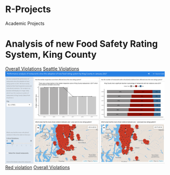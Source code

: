 # R-Projects
Academic Projects

# Analysis of new Food Safety Rating System, King County
[Overall Violations](./food-safety/Dashboard_Screenshots/All_Violations.png)
[Seattle Violations](./food-safety/Dashboard_Screenshots/Seattle_Violations.png)
![](./food-safety/Dashboard_Screenshots/All_Violations.png?raw=true)
[Red violation](./food-safety/Dashboard_Screenshots/All_Violations.png)
[Overall Violations](./food-safety/Dashboard_Screenshots/All_Violations.png)
